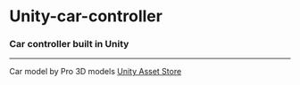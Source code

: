 # Unity-car-controller
### Car controller built in Unity
***
Car model by Pro 3D models [Unity Asset Store](https://assetstore.unity.com/packages/3d/vehicles/land/low-poly-sports-car-20-144253)
